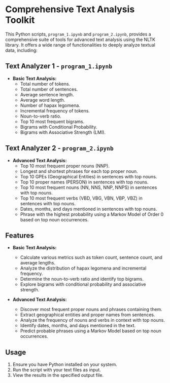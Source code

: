 # Comprehensive Text Analysis Toolkit

This Python scripts, `program_1.ipynb` and `program_2.ipynb`, provides a comprehensive suite of tools for advanced text analysis using the NLTK library. It offers a wide range of functionalities to deeply analyze textual data, including:

## Text Analyzer 1 - `program_1.ipynb`

- **Basic Text Analysis:**
  - Total number of tokens.
  - Total number of sentences.
  - Average sentence length.
  - Average word length.
  - Number of hapax legomena.
  - Incremental frequency of tokens.
  - Noun-to-verb ratio.
  - Top 10 most frequent bigrams.
  - Bigrams with Conditional Probability.
  - Bigrams with Associative Strength (LMI).

## Text Analyzer 2 - `program_2.ipynb`

- **Advanced Text Analysis:**
  - Top 10 most frequent proper nouns (NNP).
  - Longest and shortest phrases for each top proper noun.
  - Top 10 GPEs (Geographical Entities) in sentences with top nouns.
  - Top 10 proper names (PERSON) in sentences with top nouns.
  - Top 10 most frequent nouns (NN, NNS, NNP, NNPS) in sentences with top nouns.
  - Top 10 most frequent verbs (VBD, VBG, VBN, VBP, VBZ) in sentences with top nouns.
  - Dates, months, and days mentioned in sentences with top nouns.
  - Phrase with the highest probability using a Markov Model of Order 0 based on top noun occurrences.

## Features

- **Basic Text Analysis:**
  - Calculate various metrics such as token count, sentence count, and average lengths.
  - Analyze the distribution of hapax legomena and incremental frequency.
  - Determine the noun-to-verb ratio and identify top bigrams.
  - Explore bigrams with conditional probability and associative strength.

- **Advanced Text Analysis:**
  - Discover most frequent proper nouns and phrases containing them.
  - Extract geographical entities and proper names from sentences.
  - Analyze the frequency of nouns and verbs in context with top nouns.
  - Identify dates, months, and days mentioned in the text.
  - Predict probable phrases using a Markov Model based on top noun occurrences.

## Usage

1. Ensure you have Python installed on your system.
2. Run the script with your text files as input.
3. View the results in the specified output file.
